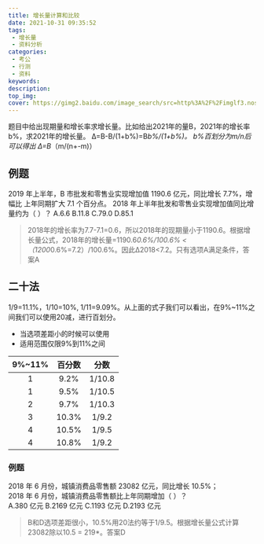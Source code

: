 ```yaml
---
title: 增长量计算和比较
date: 2021-10-31 09:35:52
tags:
 - 增长量
 - 资料分析
categories:
 - 考公
 - 行测
 - 资料
keywords:
description:
top_img: 
cover: https://gimg2.baidu.com/image_search/src=http%3A%2F%2Fimglf3.nosdn.127.net%2Fimg%2FVzUxd2czNHp6VEgraGJFVXhSOEVhaUQyalEwZWVlakVSZWhCWWFvWjlDcGxibVljRmVYbElBPT0.gif&refer=http%3A%2F%2Fimglf3.nosdn.127.net&app=2002&size=f9999,10000&q=a80&n=0&g=0n&fmt=jpeg?sec=1638255973&t=c5ee6f92bb8c07ebbb9fc43e4c838dd2
---
```

题目中给出现期量和增长率求增长量。比如给出2021年的量B，2021年的增长率b%，求2021年的增长量。
Δ=B-B/(1+b%)=B*b%/(1+b%)。
b%百划分为m/n后可以得出
Δ=B*（m/(n+-m)）

## 例题
2019 年上半年，B 市批发和零售业实现增加值 1190.6 亿元，同比增长 7.7%，增幅比 上年同期扩大 7.1 个百分点。 
2018 年上半年批发和零售业实现增加值同比增量约为（ ）？ 
A.6.6 B.11.8 C.79.0 D.85.1

> 2018年的增长率为7.7-7.1=0.6，所以2018年的现期量小于1190.6。根据增长量公式，2018年的增长量=1190.6*0.6%/100.6% < （1200*0.6%=7.2）/100.6%。因此Δ2018<7.2。只有选项A满足条件，答案A

## 二十法
1/9=11.1%，1/10=10%, 1/11=9.09%。从上面的式子我们可以看出，在9%~11%之间我们可以使用20减，进行百划分。

* 当选项差距小的时候可以使用
* 适用范围仅限9%到11%之间

| 9%~11% | 百分数| 分数 |
| :-----:|:-----:|:-----:|
| 1| 9.2% | 1/10.8|
| 1| 9.5% | 1/10.5|
| 2| 9.7% | 1/10.3|
| 3| 10.3% | 1/9.2|
| 4| 10.5% | 1/9.5|
| 4| 10.8% | 1/9.2|

### 例题
2018 年 6 月份，城镇消费品零售额 23082 亿元，同比增长 10.5%；  
2018 年 6 月份，城镇消费品零售额比上年同期增加（ ）？  
A.380 亿元 B.2169 亿元 C.1193 亿元 D.2193 亿元

> B和D选项差距很小，10.5%用20法约等于1/9.5。根据增长量公式计算23082除以10.5 = 219*。答案D